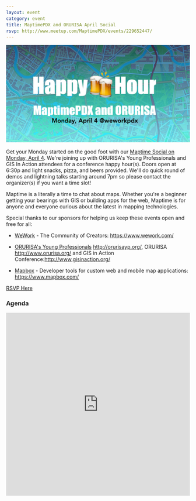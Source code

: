 ```yaml
---
layout: event
category: event
title: MaptimePDX and ORURISA April Social
rsvp: http://www.meetup.com/MaptimePDX/events/229652447/
---
```


![spring hacknight](img/2016-04-04-april-event.jpg)

Get your Monday started on the good foot with our [Maptime Social on Monday, April 4](http://www.meetup.com/MaptimePDX/events/229652447/). We're joining up with ORURISA's Young Professionals and GIS In Action attendees for a conference happy hour(s). Doors open at 6:30p and light snacks, pizza, and beers provided. We'll do quick round of demos and lightning talks starting around 7pm so please contact the organizer(s) if you want a time slot!

Maptime is a literally a time to chat about maps. Whether you're a beginner getting your bearings with GIS or building apps for the web, Maptime is for anyone and everyone curious about the latest in mapping technologies. 

Special thanks to our sponsors for helping us keep these events open and free for all: 

- [WeWork](https://www.wework.com/) - The Community of Creators: https://www.wework.com/

- [ORURISA's Young Professionals](http://orurisayp.org/) http://orurisayp.org/, ORURISA http://www.orurisa.org/ and GIS in Action Conference:http://www.gisinaction.org/

- [Mapbox](https://www.mapbox.com/) - Developer tools for custom web and mobile map applications: https://www.mapbox.com/

[RSVP Here](http://www.meetup.com/MaptimePDX/events/229652447/)

### Agenda

<iframe width='100%' height='500px' frameBorder='0' src='https://a.tiles.mapbox.com/v4/manny.o1m3pg2k/attribution,zoompan,geocoder,share.html?access_token=pk.eyJ1IjoibWFubnkiLCJhIjoiMzBCNHFQUSJ9.VQQ9ZSW7viFT1yLhLiWLSA'></iframe>

